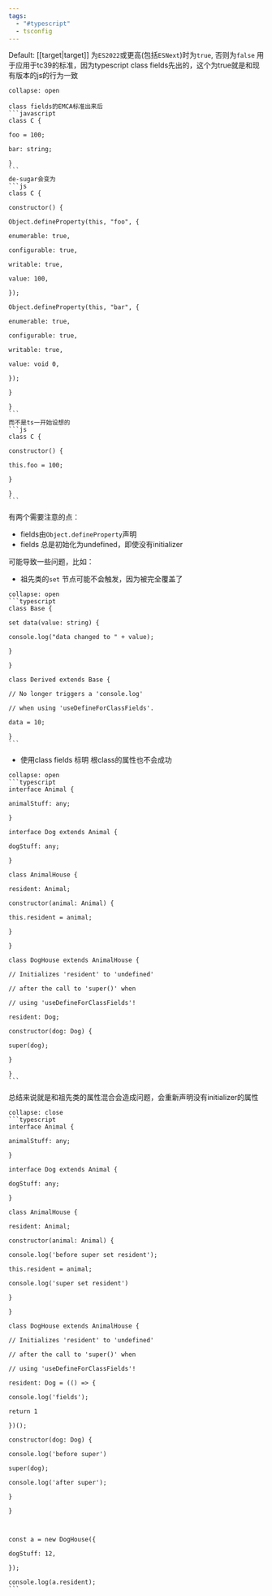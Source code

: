```yaml
---
tags:
  - "#typescript"
  - tsconfig
---
```

Default: [[target|target]] 为`ES2022`或更高(包括`ESNext`)时为`true`, 否则为`false`
用于应用于tc39的标准，因为typescript class fields先出的，这个为true就是和现有版本的js的行为一致

````ad-note
collapse: open

class fields的EMCA标准出来后
```javascript
class C {

foo = 100;

bar: string;

}
```
de-sugar会变为
```js
class C {

constructor() {

Object.defineProperty(this, "foo", {

enumerable: true,

configurable: true,

writable: true,

value: 100,

});

Object.defineProperty(this, "bar", {

enumerable: true,

configurable: true,

writable: true,

value: void 0,

});

}

}
```
而不是ts一开始设想的
```js
class C {

constructor() {

this.foo = 100;

}

}
```
````

有两个需要注意的点：

- fields由`Object.defineProperty`声明
- fields 总是初始化为undefined，即使没有initializer

可能导致一些问题，比如：
- 祖先类的`set` 节点可能不会触发，因为被完全覆盖了
````ad-example
collapse: open
```typescript
class Base {

set data(value: string) {

console.log("data changed to " + value);

}

}

class Derived extends Base {

// No longer triggers a 'console.log'

// when using 'useDefineForClassFields'.

data = 10;

}
```
````
-  使用class fields 标明 根class的属性也不会成功
  
````ad-example
collapse: open
```typescript
interface Animal {

animalStuff: any;

}

interface Dog extends Animal {

dogStuff: any;

}

class AnimalHouse {

resident: Animal;

constructor(animal: Animal) {

this.resident = animal;

}

}

class DogHouse extends AnimalHouse {

// Initializes 'resident' to 'undefined'

// after the call to 'super()' when

// using 'useDefineForClassFields'!

resident: Dog;

constructor(dog: Dog) {

super(dog);

}

}
```
````

总结来说就是和祖先类的属性混合会造成问题，会重新声明没有initializer的属性
````ad-example
collapse: close
```typescript
interface Animal {

animalStuff: any;

}

interface Dog extends Animal {

dogStuff: any;

}

class AnimalHouse {

resident: Animal;

constructor(animal: Animal) {

console.log('before super set resident');

this.resident = animal;

console.log('super set resident')

}

}

class DogHouse extends AnimalHouse {

// Initializes 'resident' to 'undefined'

// after the call to 'super()' when

// using 'useDefineForClassFields'!

resident: Dog = (() => {

console.log('fields');

return 1

})();

constructor(dog: Dog) {

console.log('before super')

super(dog);

console.log('after super');

}

}

  

const a = new DogHouse({

dogStuff: 12,

});

console.log(a.resident);
```
````

